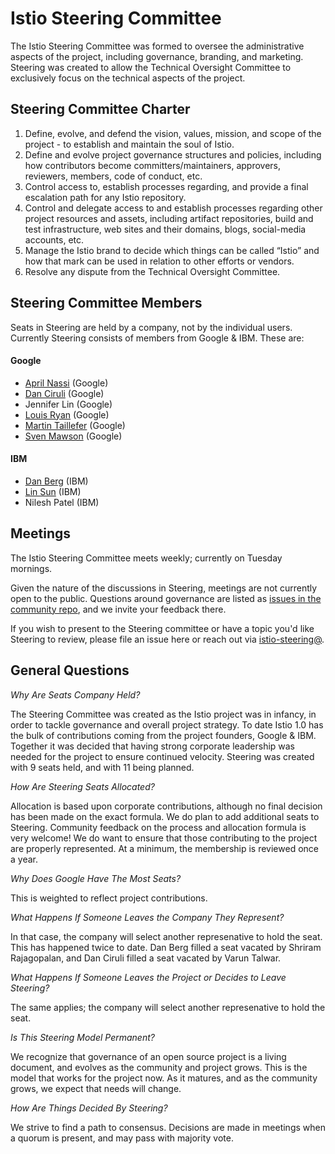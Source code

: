 # Istio Steering Committee

The Istio Steering Committee was formed to oversee the administrative aspects of the project, including governance, branding, and marketing. Steering was created to allow the Technical Oversight Committee to exclusively focus on the technical aspects of the project. 

## Steering Committee Charter

1. Define, evolve, and defend the vision, values, mission, and scope of the project - to establish and maintain the soul of Istio.
2. Define and evolve project governance structures and policies, including how contributors become committers/maintainers, approvers, reviewers, members, code of conduct, etc.
3. Control access to, establish processes regarding, and provide a final escalation path for any Istio repository.
4. Control and delegate access to and establish processes regarding other project resources and assets, including artifact repositories, build and test infrastructure, web sites and their domains, blogs, social-media accounts, etc.
5. Manage the Istio brand to decide which things can be called “Istio” and how that mark can be used in relation to other efforts or vendors.
6. Resolve any dispute from the Technical Oversight Committee.

## Steering Committee Members

Seats in Steering are held by a company, not by the individual users. Currently Steering consists of members from Google & IBM. These are:

#### Google

* [April Nassi](https://github.com/thisisnotapril) (Google)
* [Dan Ciruli](https://github.com/oaktowner) (Google)
* Jennifer Lin (Google)
* [Louis Ryan](https://github.com/louiscryan) (Google)
* [Martin Taillefer](https://github.com/geeknoid) (Google)
* [Sven Mawson](https://github.com/smawson) (Google)

#### IBM
* [Dan Berg](https://github.com/dcberg) (IBM)
* [Lin Sun](https://github.com/linsun) (IBM)
* Nilesh Patel (IBM)

## Meetings

The Istio Steering Committee meets weekly; currently on Tuesday mornings. 

Given the nature of the discussions in Steering, meetings are not currently open to the public. Questions around governance are listed as [issues in the community repo](https://github.com/istio/community/labels/steering-governance), and we invite your feedback there. 

If you wish to present to the Steering committee or have a topic you'd like Steering to review, please file an issue here or reach out via [istio-steering@](https://groups.google.com/forum/#!forum/istio-steering). 


## General Questions

*Why Are Seats Company Held?*

The Steering Committee was created as the Istio project was in infancy, in order to tackle governance and overall project strategy. To date Istio 1.0 has the bulk of contributions coming from the project founders, Google & IBM. Together it was decided that having strong corporate leadership was needed for the project to ensure continued velocity. Steering was created with 9 seats held, and with 11 being planned.

*How Are Steering Seats Allocated?*

Allocation is based upon corporate contributions, although no final decision has been made on the exact formula. We do plan to add additional seats to Steering. Community feedback on the process and allocation formula is very welcome! We do want to ensure that those contributing to the project are properly represented. At a minimum, the membership is reviewed once a year.

*Why Does Google Have The Most Seats?*

This is weighted to reflect project contributions.

*What Happens If Someone Leaves the Company They Represent?*

In that case, the company will select another represenative to hold the seat. This has happened twice to date. Dan Berg filled a seat vacated by Shriram Rajagopalan, and Dan Ciruli filled a seat vacated by Varun Talwar. 

*What Happens If Someone Leaves the Project or Decides to Leave Steering?*

The same applies; the company will select another represenative to hold the seat. 

*Is This Steering Model Permanent?*

We recognize that governance of an open source project is a living document, and evolves as the community and project grows. This is the model that works for the project now. As it matures, and as the community grows, we expect that needs will change. 

*How Are Things Decided By Steering?*

We strive to find a path to consensus. Decisions are made in meetings when a quorum is present, and may pass with majority vote.
